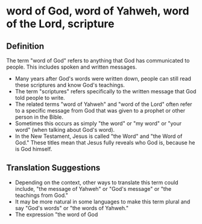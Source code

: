 # word of God, word of Yahweh, word of the Lord, scripture

## Definition

The term "word of God" refers to anything that God has communicated to people. This includes spoken and written messages.

* Many years after God's words were written down, people can still read these scriptures and know God's teachings.
* The term "scriptures" refers specifically to the written message that God told people to write.
* The related terms "word of Yahweh" and "word of the Lord" often refer to a specific message from God that was given to a prophet or other person in the Bible.
* Sometimes this occurs as simply "the word" or "my word" or "your word" (when talking about God's word).
* In the New Testament, Jesus is called "the Word" and "the Word of God." These titles mean that Jesus fully reveals who God is, because he is God himself.


## Translation Suggestions



* Depending on the context, other ways to translate this term could include, "the message of Yahweh" or "God's message" or "the teachings from God."
* It may be more natural in some languages to make this term plural and say "God's words" or "the words of Yahweh."
* The expression "the word of God
